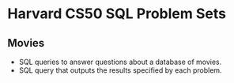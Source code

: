 # Harvard CS50 SQL Problem Sets

## Movies
* SQL queries to answer questions about a database of movies.
* SQL query that outputs the results specified by each problem.

